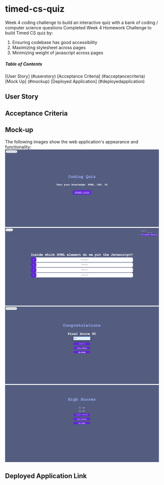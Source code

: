 # timed-cs-quiz
Week 4 coding challenge to build an interactive quiz with a bank of coding / computer science questions
Completed Week 4 Homework Challenge to build Timed CS quiz by:
1. Ensuring codebase has good accessibility
2. Maximizing stylesheet across pages
3. Minimizing weight of javascript across pages


##### Table of Contents
[User Story] (#userstory)
[Acceptance Criteria] (#acceptancecriteria)
[Mock Up] (#mockup)
[Deployed Application] (#deployedapplication)

## User Story
<a name="userstory"></a>


## Acceptance Criteria
<a name="acceptancecriteria"></a>

## Mock-up
<a name="mockup"></a>
The following images show the web application's appearance and functionality:
![Image of homepage](./assets/images/timedquiz1.png)
![Image of questions](./assets/images/timedquiz2.png)
![Image of final score page](./assets/images/timedquiz3.png)
![Image of high score page](./assets/images/timedquiz4.png)

## Deployed Application Link
<a name="deployedapplication"></a>